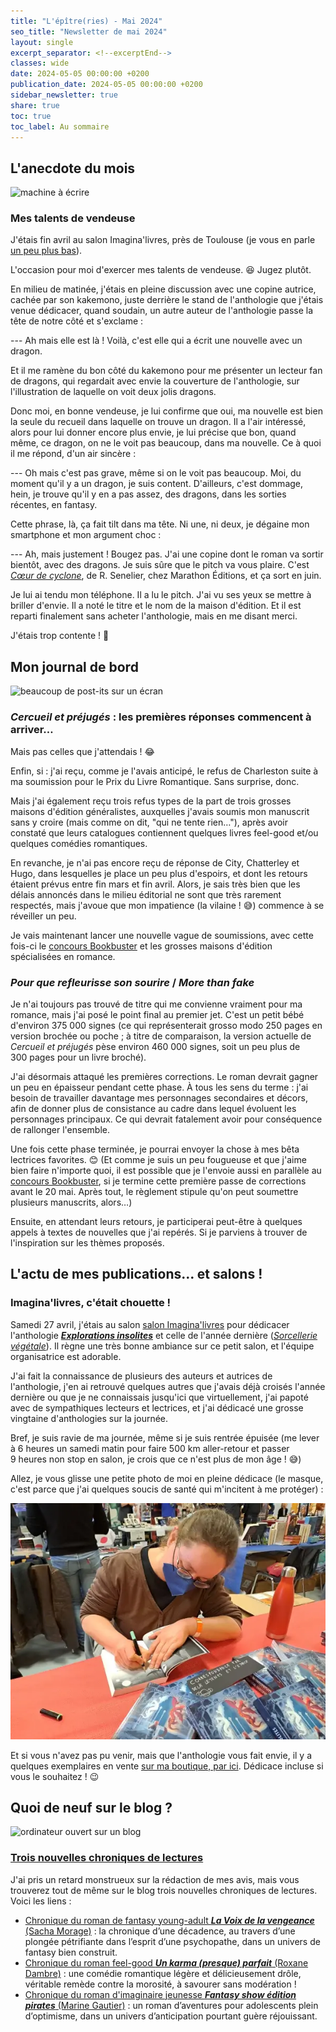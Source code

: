 ```yaml
---
title: "L'épître(ries) - Mai 2024"
seo_title: "Newsletter de mai 2024"
layout: single
excerpt_separator: <!--excerptEnd-->
classes: wide
date: 2024-05-05 00:00:00 +0200
publication_date: 2024-05-05 00:00:00 +0200
sidebar_newsletter: true
share: true
toc: true
toc_label: Au sommaire
---
```

<!--excerptEnd-->



## L'anecdote du mois

<img alt="machine à écrire" src="https://catherinephanvan.fr/assets/images/newsletter/anecdote.webp">

### Mes talents de vendeuse

J'étais fin avril au salon Imagina'livres, près de Toulouse (je vous en parle [un peu plus bas](#imaginalivres-c%C3%A9tait-chouette)).

L'occasion pour moi d'exercer mes talents de vendeuse. 😆 Jugez plutôt.

En milieu de matinée, j'étais en pleine discussion avec une copine autrice, cachée par son kakemono, juste derrière le stand de l'anthologie que j'étais venue dédicacer, quand soudain, un autre auteur de l'anthologie passe la tête de notre côté et s'exclame&nbsp;:

--- Ah mais elle est là&nbsp;! Voilà, c'est elle qui a écrit une nouvelle avec un dragon.

Et il me ramène du bon côté du kakemono pour me présenter un lecteur fan de dragons, qui regardait avec envie la couverture de l'anthologie, sur l'illustration de laquelle on voit deux jolis dragons.

Donc moi, en bonne vendeuse, je lui confirme que oui, ma nouvelle est bien la seule du recueil dans laquelle on trouve un dragon. Il a l'air intéressé, alors pour lui donner encore plus envie, je lui précise que bon, quand même, ce dragon, on ne le voit pas beaucoup, dans ma nouvelle. Ce à quoi il me répond, d'un air sincère&nbsp;:

--- Oh mais c'est pas grave, même si on le voit pas beaucoup. Moi, du moment qu'il y a un dragon, je suis content. D'ailleurs, c'est dommage, hein, je trouve qu'il y en a pas assez, des dragons, dans les sorties récentes, en fantasy.

Cette phrase, là, ça fait tilt dans ma tête. Ni une, ni deux, je dégaine mon smartphone et mon argument choc&nbsp;:

--- Ah, mais justement&nbsp;! Bougez pas. J'ai une copine dont le roman va sortir bientôt, avec des dragons. Je suis sûre que le pitch va vous plaire. C'est <a href="https://www.instagram.com/p/C6BZtTXpOgk/?img_index=4" target="_blank">*C&oelig;ur de cyclone*</a>, de R.&nbsp;Senelier, chez Marathon Éditions, et ça sort en juin.

Je lui ai tendu mon téléphone. Il a lu le pitch. J'ai vu ses yeux se mettre à briller d'envie. Il a noté le titre et le nom de la maison d'édition. Et il est reparti finalement sans acheter l'anthologie, mais en me disant merci.

J'étais trop contente&nbsp;! 🥰


## Mon journal de bord

<img alt="beaucoup de post-its sur un écran" src="https://cdn.pixabay.com/photo/2018/03/17/10/49/bulletin-board-3233643_1280.jpg">

### ***Cercueil et préjugés***&nbsp;: les premières réponses commencent à arriver&hellip;

Mais pas celles que j'attendais&nbsp;! 😂

Enfin, si&nbsp;: j'ai reçu, comme je l'avais anticipé, le refus de Charleston suite à ma soumission pour le Prix du Livre Romantique. Sans surprise, donc.

Mais j'ai également reçu trois refus types de la part de trois grosses maisons d'édition généralistes, auxquelles j'avais soumis mon manuscrit sans y croire (mais comme on dit, "qui ne tente rien&hellip;"), après avoir constaté que leurs catalogues contiennent quelques livres feel-good et/ou quelques comédies romantiques.

En revanche, je n'ai pas encore reçu de réponse de City, Chatterley et Hugo, dans lesquelles je place un peu plus d'espoirs, et dont les retours étaient prévus entre fin mars et fin avril. Alors, je sais très bien que les délais annoncés dans le milieu éditorial ne sont que très rarement respectés, mais j'avoue que mon impatience (la vilaine&nbsp;! 😅) commence à se réveiller un peu.

Je vais maintenant lancer une nouvelle vague de soumissions, avec cette fois-ci le <a href="https://bookbuster.lecritoire.fr/" target="_blank">concours Bookbuster</a> et les grosses maisons d'édition spécialisées en romance.


### *Pour que refleurisse son sourire* / *More than fake*

Je n'ai toujours pas trouvé de titre qui me convienne vraiment pour ma romance, mais j'ai posé le point final au premier jet. C'est un petit bébé d'environ 375&nbsp;000&nbsp;signes (ce qui représenterait grosso modo 250&nbsp;pages en version brochée ou poche&nbsp;; à titre de comparaison, la version actuelle de *Cercueil et préjugés* pèse environ 460&nbsp;000&nbsp;signes, soit un peu plus de 300&nbsp;pages pour un livre broché).

J'ai désormais attaqué les premières corrections. Le roman devrait gagner un peu en épaisseur pendant cette phase. À tous les sens du terme&nbsp;: j'ai besoin de travailler davantage mes personnages secondaires et décors, afin de donner plus de consistance au cadre dans lequel évoluent les personnages principaux. Ce qui devrait fatalement avoir pour conséquence de rallonger l'ensemble.

Une fois cette phase terminée, je pourrai envoyer la chose à mes bêta lectrices favorites. 😊
(Et comme je suis un peu fougueuse et que j'aime bien faire n'importe quoi, il est possible que je l'envoie aussi en parallèle au <a href="https://bookbuster.lecritoire.fr/" target="_blank">concours Bookbuster</a>, si je termine cette première passe de corrections avant le 20&nbsp;mai. Après tout, le règlement stipule qu'on peut soumettre plusieurs manuscrits, alors&hellip;)

Ensuite, en attendant leurs retours, je participerai peut-être à quelques appels à textes de nouvelles que j'ai repérés. Si je parviens à trouver de l'inspiration sur les thèmes proposés.



## L'actu de mes publications&hellip; et salons&nbsp;!

### Imagina'livres, c'était chouette&nbsp;!

Samedi 27&nbsp;avril, j'étais au salon [salon Imagina'livres](/assets/images/events/affiche-salon-imaginalivres-2024.jpg) pour dédicacer l'anthologie [***Explorations insolites***](/publications/dragonirie/) et celle de l'année dernière ([*Sorcellerie végétale*](/publications/pot-a-ceder/)). Il règne une très bonne ambiance sur ce petit salon, et l'équipe organisatrice est adorable.

J'ai fait la connaissance de plusieurs des auteurs et autrices de l'anthologie, j'en ai retrouvé quelques autres que j'avais déjà croisés l'année dernière ou que je ne connaissais jusqu'ici que virtuellement, j'ai papoté avec de sympathiques lecteurs et lectrices, et j'ai dédicacé une grosse vingtaine d'anthologies sur la journée.

Bref, je suis ravie de ma journée, même si je suis rentrée épuisée (me lever à 6&nbsp;heures un samedi matin pour faire 500&nbsp;km aller-retour et passer 9&nbsp;heures non stop en salon, je crois que ce n'est plus de mon âge&nbsp;! 😅)

Allez, je vous glisse une petite photo de moi en pleine dédicace (le masque, c'est parce que j'ai quelques soucis de santé qui m'incitent à me protéger)&nbsp;:

<img alt="en pleine dédicace" src="/assets/images/newsletter/2024-dedicace-imaginalivres.webp">

Et si vous n'avez pas pu venir, mais que l'anthologie vous fait envie, il y a quelques exemplaires en vente <a href="https://catherinephanvan.sumupstore.com/article/explorations-insolites" target="_blank">sur ma boutique, par ici</a>. Dédicace incluse si vous le souhaitez&nbsp;! 😉


## Quoi de neuf sur le blog&nbsp;?

<img alt="ordinateur ouvert sur un blog" src="https://catherinephanvan.fr/assets/images/newsletter/blog-mockup.webp">

### <a href="https://catherinephanvan.fr/blog/tags#chronique" target="_blank">Trois nouvelles chroniques de lectures</a>

J'ai pris un retard monstrueux sur la rédaction de mes avis, mais vous trouverez tout de même sur le blog trois nouvelles chroniques de lectures. 
Voici les liens&nbsp;:

* <a href="https://catherinephanvan.fr/chronique/fantasy/2024/04/21/sacha-morage-la-voix-de-la-vengeance.html" target="_blank">Chronique du roman de fantasy young-adult ***La Voix de la vengeance*** (Sacha Morage)</a>&nbsp;: la chronique d’une décadence, au travers d’une plongée pétrifiante dans l’esprit d’une psychopathe, dans un univers de fantasy bien construit.
* <a href="https://catherinephanvan.fr/chronique/feel-good/2024/05/04/roxane-dambre-un-karma-presque-parfait.html" target="_blank">Chronique du roman feel-good ***Un karma (presque) parfait*** (Roxane Dambre)</a>&nbsp;: une comédie romantique légère et délicieusement drôle, véritable remède contre la morosité, à savourer sans modération&nbsp;!
* <a href="https://catherinephanvan.fr/chronique/jeunesse/2024/05/04/marine-gautier-fantasy-show-edition-pirates.html" target="_blank">Chronique du roman d'imaginaire jeunesse ***Fantasy show édition pirates*** (Marine Gautier)</a>&nbsp;: un roman d’aventures pour adolescents plein d’optimisme, dans un univers d’anticipation pourtant guère réjouissant.
